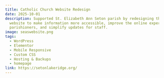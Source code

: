```yaml
---
title: Catholic Church Website Redesign
date: 2025-10-01
description: Supported St. Elizabeth Ann Seton parish by redesigning their
  website to make information more accessible, improve the online experience for
  parishioners, and simplify updates for staff.
image: seaswebsite.png
tags:
  - WordPress
  - Elementor
  - Mobile Responsive
  - Custom CSS
  - Hosting & Backups
  - homepage
link: https://setonlakeridge.org/
---
```

